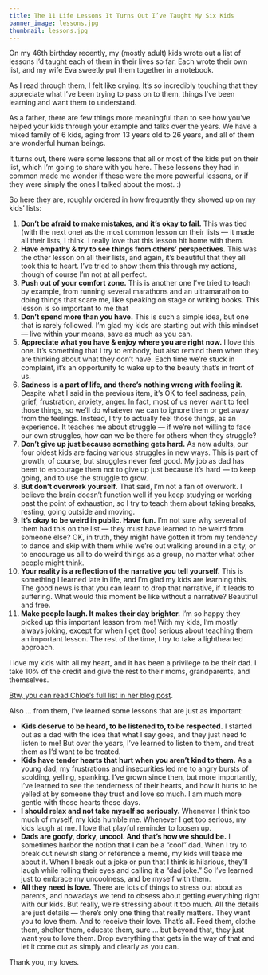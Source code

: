 ```yaml
---
title: The 11 Life Lessons It Turns Out I’ve Taught My Six Kids
banner_image: lessons.jpg
thumbnail: lessons.jpg
---
```


On my 46th birthday recently, my (mostly adult) kids wrote out a list of lessons I’d taught each of them in their lives so far. Each wrote their own list, and my wife Eva sweetly put them together in a notebook.

As I read through them, I felt like crying. It’s so incredibly touching that they appreciate what I’ve been trying to pass on to them, things I’ve been learning and want them to understand.

As a father, there are few things more meaningful than to see how you’ve helped your kids through your example and talks over the years. We have a mixed family of 6 kids, aging from 13 years old to 26 years, and all of them are wonderful human beings.

It turns out, there were some lessons that all or most of the kids put on their list, which I’m going to share with you here. These lessons they had in common made me wonder if these were the more powerful lessons, or if they were simply the ones I talked about the most. :)

So here they are, roughly ordered in how frequently they showed up on my kids’ lists:

1. **Don’t be afraid to make mistakes, and it’s okay to fail.** This was tied (with the next one) as the most common lesson on their lists — it made all their lists, I think. I really love that this lesson hit home with them.
2. **Have empathy & try to see things from others’ perspectives.** This was the other lesson on all their lists, and again, it’s beautiful that they all took this to heart. I’ve tried to show them this through my actions, though of course I’m not at all perfect.
3. **Push out of your comfort zone.** This is another one I’ve tried to teach by example, from running several marathons and an ultramarathon to doing things that scare me, like speaking on stage or writing books. This lesson is so important to me that
4. **Don’t spend more than you have.** This is such a simple idea, but one that is rarely followed. I’m glad my kids are starting out with this mindset — live within your means, save as much as you can.
5. **Appreciate what you have & enjoy where you are right now.** I love this one. It’s something that I try to embody, but also remind them when they are thinking about what they don’t have. Each time we’re stuck in complaint, it’s an opportunity to wake up to the beauty that’s in front of us.
6. **Sadness is a part of life, and there’s nothing wrong with feeling it.** Despite what I said in the previous item, it’s OK to feel sadness, pain, grief, frustration, anxiety, anger. In fact, most of us never want to feel those things, so we’ll do whatever we can to ignore them or get away from the feelings. Instead, I try to actually feel those things, as an experience. It teaches me about struggle — if we’re not willing to face our own struggles, how can we be there for others when they struggle?
7. **Don’t give up just because something gets hard.** As new adults, our four oldest kids are facing various struggles in new ways. This is part of growth, of course, but struggles never feel good. My job as dad has been to encourage them not to give up just because it’s hard — to keep going, and to use the struggle to grow.
8. **But don’t overwork yourself.** That said, I’m not a fan of overwork. I believe the brain doesn’t function well if you keep studying or working past the point of exhaustion, so I try to teach them about taking breaks, resting, going outside and moving.
9. **It’s okay to be weird in public. Have fun.** I’m not sure why several of them had this on the list — they must have learned to be weird from someone else? OK, in truth, they might have gotten it from my tendency to dance and skip with them while we’re out walking around in a city, or to encourage us all to do weird things as a group, no matter what other people might think.
10. **Your reality is a reflection of the narrative you tell yourself.** This is something I learned late in life, and I’m glad my kids are learning this. The good news is that you can learn to drop that narrative, if it leads to suffering. What would this moment be like without a narrative? Beautiful and free.
11. **Make people laugh. It makes their day brighter.** I’m so happy they picked up this important lesson from me! With my kids, I’m mostly always joking, except for when I get (too) serious about teaching them an important lesson. The rest of the time, I try to take a lighthearted approach.

I love my kids with all my heart, and it has been a privilege to be their dad. I take 10% of the credit and give the rest to their moms, grandparents, and themselves.

[Btw, you can read Chloe’s full list in her blog post](http://lovescrewed.com/leo-lessons/ "Btw, you can read Chloe’s full list in her blog post").

Also … from them, I’ve learned some lessons that are just as important:

- **Kids deserve to be heard, to be listened to, to be respected.** I started out as a dad with the idea that what I say goes, and they just need to listen to me! But over the years, I’ve learned to listen to them, and treat them as I’d want to be treated.
- **Kids have tender hearts that hurt when you aren’t kind to them.** As a young dad, my frustrations and insecurities led me to angry bursts of scolding, yelling, spanking. I’ve grown since then, but more importantly, I’ve learned to see the tenderness of their hearts, and how it hurts to be yelled at by someone they trust and love so much. I am much more gentle with those hearts these days.
- **I should relax and not take myself so seriously.** Whenever I think too much of myself, my kids humble me. Whenever I get too serious, my kids laugh at me. I love that playful reminder to loosen up.
- **Dads are goofy, dorky, uncool. And that’s how we should be.** I sometimes harbor the notion that I can be a “cool” dad. When I try to break out newish slang or reference a meme, my kids will tease me about it. When I break out a joke or pun that I think is hilarious, they’ll laugh while rolling their eyes and calling it a “dad joke.” So I’ve learned just to embrace my uncoolness, and be myself with them.
- **All they need is love.** There are lots of things to stress out about as parents, and nowadays we tend to obsess about getting everything right with our kids. But really, we’re stressing about it too much. All the details are just details — there’s only one thing that really matters. They want you to love them. And to receive their love. That’s all. Feed them, clothe them, shelter them, educate them, sure … but beyond that, they just want you to love them. Drop everything that gets in the way of that and let it come out as simply and clearly as you can.

Thank you, my loves.
